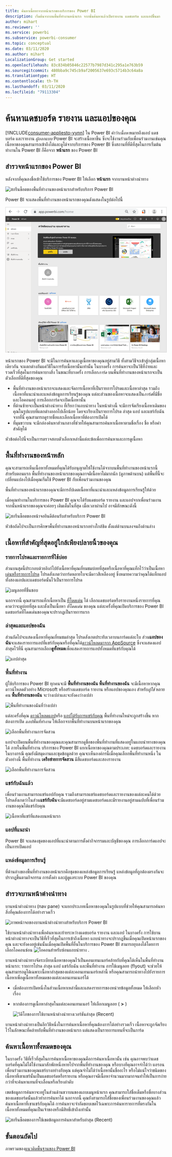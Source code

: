 ```yaml
---
title: ค้นหาเนื้อหาจากหน้าแรกของบริการของ Power BI
description: เริ่มต้นจากบนพื้นที่ทำงานหน้าแรก จากนั้นค้นหาแล้วเปิดรายงาน แดชบอร์ด และแอปขึ้นมา
author: mihart
ms.reviewer: ''
ms.service: powerbi
ms.subservice: powerbi-consumer
ms.topic: conceptual
ms.date: 03/11/2020
ms.author: mihart
LocalizationGroup: Get started
ms.openlocfilehash: 83c834b05846c22577b7987d341c295a1e763b59
ms.sourcegitcommit: 480bba9c745cb9af2005637e693c5714b3c64a8a
ms.translationtype: HT
ms.contentlocale: th-TH
ms.lasthandoff: 03/11/2020
ms.locfileid: "79113304"
---
```

# <a name="find-your-dashboards-reports-and-apps"></a>ค้นหาแดชบอร์ด รายงาน และแอปของคุณ

[!INCLUDE[consumer-appliesto-yynn](../includes/consumer-appliesto-yynn.md)]
ใน Power BI คำว่า*เนื้อหา*หมายถึงแอป แดชบอร์ด และรายงาน *ผู้ออกแบบ* Power BI จะสร้างเนื้อหาขึ้น ซึ่งจะใช้งานร่วมกับเพื่อนร่วมงานเช่นคุณ เนื้อหาของคุณสามารถเข้าถึงได้และดูได้จากบริการของ Power BI ซึ่งสถานที่ที่ดีที่สุดในการเริ่มต้นทำงานใน Power BI ก็คือจาก **หน้าแรก** ของ Power BI

## <a name="explore-power-bi-home"></a>สำรวจหน้าแรกของ Power BI
หลังจากที่คุณลงชื่อเข้าใช้บริการของ Power BI ให้เลือก **หน้าแรก** จากบานหน้าต่างนำทาง 

![สกรีนช็อตของพื้นที่ทำงานของหน้าแรกสำหรับบริการ Power BI](media/end-user-home/power-bi-home-menu.png)


Power BI จะแสดงพื้นที่ทำงานของหน้าแรกของคุณดังแสดงในรูปต่อไปนี้
 
![สกรีนช็อตของพื้นที่ทำงานของหน้าแรกสำหรับบริการ Power BI](media/end-user-home/power-bi-home.png)

หน้าแรกของ Power BI จะมีในการค้นหาและดูเนื้อหาของคุณอยู่สามวิธี ทั้งสามวิธีจะเข้าสู่กลุ่มเนื้อหาเดียวกัน จะแตกต่างกันแค่วิธีในการรับเนื้อหานั้นเท่านั้น ในบางครั้ง การค้นหาจะเป็นวิธีที่ง่ายและรวดเร็วที่สุดในการค้นหาบางสิ่ง ในขณะที่บางครั้ง การเลือก*การ์ด* บนพื้นที่ทำงานของหน้าแรกจะเป็นตัวเลือกที่ดีที่สุดของคุณ

- พื้นที่ทำงานของหน้าแรกจะแสดงและจัดการเนื้อหาที่เป็นรายการโปรดและเนื้อหาล่าสุด รวมถึงเนื้อหาที่แนะนำและแหล่งข้อมูลการเรียนรู้ของคุณ แต่ละส่วนของเนื้อหาจะแสดงเป็น*การ์ด*ที่มีชื่อและไอคอนอยู่ การเลือกการ์ดจะเปิดเนื้อหานั้น
- ที่ด้านซ้ายจะเป็นหน้าต่างนำทาง ที่เรียกว่าแถบนำทาง ในหน้าต่างนี้ จะมีการจัดเรียงเนื้อหาเดิมของคุณในรูปแบบที่แตกต่างออกไปเล็กน้อย โดยจะเรียงเป็นรายการโปรด ล่าสุด แอป และแชร์กับฉัน จากที่นี่ คุณสามารถดูรายชื่อและเลือกเนื้อหาที่ต้องการเปิดได้
- ที่มุมขวาบน จะมีกล่องค้นหาส่วนกลางที่ช่วยให้คุณสามารถค้นหาเนื้อหาตามชื่อเรื่อง ชื่อ หรือคำสำคัญได้

หัวข้อต่อไปนี้จะเป็นการตรวจสอบตัวเลือกเหล่านี้แต่ละข้อเพื่อการค้นหาและการดูเนื้อหา

## <a name="home-canvas"></a>พื้นที่ทำงานของหน้าหลัก
คุณจะสามารถเห็นเนื้อหาทั้งหมดที่คุณได้รับอนุญาตให้ใช้งานได้จากบนพื้นที่ทำงานของหน้าแรกนี้ สำหรับตอนแรก พื้นที่ทำงานของหน้าแรกของคุณอาจมีเนื้อหาไม่มากนัก (ดูภาพด้านบน) แต่พื้นที่นี้จะเปลี่ยนแปลงไปเมื่อคุณเริ่มใช้ Power BI กับเพื่อนร่วมงานของคุณ

พื้นที่ทำงานของหน้าแรกของคุณจะมีการอัปเดตเนื้อหาที่แนะนำและแหล่งข้อมูลการเรียนรู้ให้ด้วย 
 
เมื่อคุณทำงานในบริการของ Power BI คุณจะได้รับแดชบอร์ด รายงาน และแอปจากเพื่อนร่วมงาน จากนั้นหน้าแรกของคุณจะค่อยๆ เติมเต็มในที่สุด เมื่อเวลาผ่านไป อาจมีลักษณะดังนี้

![สกรีนช็อตของหน้าจอยินดีต้อนรับสำหรับบริการ Power BI](media/end-user-home/power-bi-home-oldest.png)

 
หัวข้อถัดไปจะเป็นการศึกษาพื้นที่ทำงานของหน้าแรกอย่างใกล้ชิด ตั้งแต่ด้านบนลงจนถึงด้านล่าง

## <a name="most-important-content-at-your-fingertips"></a>เนื้อหาที่สำคัญที่สุดอยู่ใกล้เพียงปลายนิ้วของคุณ

### <a name="favorites-and-frequents"></a>รายการโปรดและรายการที่ใช้บ่อย
ส่วนบนสุดนี้ประกอบด้วยลิงก์ไปยังเนื้อหาที่คุณเยี่ยมชมบ่อยที่สุดหรือเนื้อหาที่คุณแท็กไว้ว่าเป็นเนื้อหา[เด่นหรือรายการโปรด](end-user-favorite.md) โปรดสังเกตว่าการ์ดหลายใบจะมีดาวสีเหลืองอยู่ ซึ่งหมายความว่าคุณได้แท็กแอปทั้งสองแอปและแดชบอร์ดนั้นไว้เป็นรายการโปรด 

![เมนูลอยที่ชื่นชอบ](./media/end-user-home/power-bi-favorites-frequents.png)

นอกจากนี้ คุณสามารถแท็กเนื้อหาเป็น [ที่โดดเด่น](end-user-featured.md) ได้ เลือกแดชบอร์ดหรือรายงานหนึ่งรายการที่คุณคาดว่าจะดูบ่อยที่สุด และตั้งเป็นเนื้อหา *ที่โดดเด่น* ของคุณ แต่ละครั้งที่คุณเปิดบริการของ Power BI แดชบอร์ดที่โดดเด่นของคุณจะปรากฏเป็นรายการแรก 


### <a name="recents-and-my-apps"></a>ล่าสุดและแอปของฉัน
ส่วนถัดไปจะแสดงเนื้อหาที่คุณเยี่ยมชมล่าสุด โปรดสังเกตประทับเวลาบนการ์ดแต่ละใบ ส่วน**แอปของฉัน**จะแสดงรายการแอปที่แชร์กับคุณหรือที่คุณได้[ดาวน์โหลดมาจาก AppSource](end-user-apps.md) ซึ่งจะแสดงแอปล่าสุดไว้ที่นี่ คุณสามารถเลือก**ดูทั้งหมด**เพื่อแสดงรายการแอปทั้งหมดที่แชร์กับคุณได้

![แอปล่าสุด](./media/end-user-home/power-bi-recent-apps.png)


### <a name="workspaces"></a>พื้นที่ทำงาน
ผู้ใช้บริการของ Power BI ทุกคนจะมี **พื้นที่ทำงานของฉัน** **พื้นที่ทำงานของฉัน** จะมีเนื้อหาหากคุณดาวน์โหลดตัวอย่าง Microsoft หรือสร้างแดชบอร์ด รายงาน หรือแอปของคุณเอง สำหรับ*ผู้ใช้*  หลายคน **พื้นที่ทำงานของฉัน** จะว่างเปล่าและจะยังคงว่างเปล่า  

![พื้นที่ทำงานของฉันที่ว่างเปล่า](./media/end-user-home/power-bi-empty-workspace.png)

แต่ละครั้งที่คุณ [ดาวน์โหลดแอป](end-user-app-marketing.md)หรือ [แอปได้รับการแชร์กับคุณ](end-user-apps.md) พื้นที่ทำงานใหม่จะถูกสร้างขึ้น  หากต้องการเปิด *แอปพื้นที่ทำงาน* ให้เลือกจากพื้นที่ทำงานบนหน้าแรกของคุณ 

![เลือกพื้นที่ทำงานการจัดสวน](./media/end-user-home/power-bi-workspace-section.png)

แอปจะเปิดบนพื้นที่ทำงานของคุณและคุณสามารถดูชื่อของพื้นที่ทำงานที่แสดงอยู่ในแถบนำทางของคุณได้ ภายในพื้นที่ทำงาน บริการของ Power BI แยกเนื้อหาของคุณตามประเภท: แดชบอร์ดและรายงาน ในบางกรณี คุณยังมีสมุดงานและชุดข้อมูลด้วย คุณจะเห็นองค์กรนี้เมื่อคุณเลือกพื้นที่ทำงานหนึ่ง ในตัวอย่างนี้ พื้นที่ทำงาน **เครือข่ายการจัดสวน** มีสี่แดชบอร์ดและสองรายงาน

![เลือกพื้นที่ทำงานการจัดสวน](./media/end-user-home/power-bi-search-workspace.png)

### <a name="shared-with-me"></a>แชร์กับฉันแล้ว
เพื่อนร่วมงานสามารถแชร์แอปกับคุณ รวมถึงสามารถแชร์แดชบอร์ดและรายงานของแต่ละคนได้ด้วย โปรดสังเกตว่าในส่วน**แชร์กับฉัน**จะมีแดชบอร์ดอยู่สามแดชบอร์ดและมีรายงานอยู่สามฉบับที่เพื่อนร่วมงานของคุณได้แชร์กับคุณ

![เนื้อหาที่แชร์ที่แสดงบนหน้าแรก](./media/end-user-home/power-bi-shared.png)

### <a name="recommended-apps"></a>แอปที่แนะนำ
Power BI จะแสดงชุดของแอปที่แนะนำตามการตั้งค่ากิจกรรมและบัญชีของคุณ การเลือกการ์ดแอปจะเป็นการเปิดแอป
 
### <a name="learning-resources"></a>แหล่งข้อมูลการเรียนรู้
ที่ด้านล่างของพื้นที่ทำงานของหน้าแรกคือชุดของแหล่งข้อมูลการเรียนรู้ แหล่งข้อมูลที่ถูกต้องตรงกันจะปรากฏขึ้นตามกิจกรรม การตั้งค่า และผู้ดูแลระบบ Power BI ของคุณ 
 
## <a name="explore-the-nav-pane"></a>สำรวจบานหน้าต่างนำทาง

บานหน้าต่างนำทาง (nav pane) จะแยกประเภทเนื้อหาของคุณในรูปแบบที่ช่วยให้คุณสามารถค้นหาสิ่งที่คุณต้องการได้อย่างรวดเร็ว  

![ภาพหน้าจอของบานหน้าต่างนำทางสำหรับบริการ Power BI](media/end-user-home/power-bi-nav.png)


ใช้บานหน้าต่างนำทางเพื่อค้นหาและย้ายระหว่างแดชบอร์ด รายงาน และแอป ในบางครั้ง การใช้บานหน้าต่างนำทางจะเป็นวิธีที่เร็วที่สุดในการเข้าถึงเนื้อหา แถบนำทางจะปรากฏขึ้นเมื่อคุณเปิดหน้าแรกของคุณ และจะยังคงอยู่เช่นนั้นเมื่อคุณเปิดพื้นที่อื่นในบริการของ Power BI สามารถยุบลงได้โดยการเลือกไอคอนซ่อน ![ไอคอนสำหรับซ่อนแถบนำทาง](media/end-user-home/power-bi-hide.png) .
  
บานหน้าต่างนำทางจัดระเบียบเนื้อหาของคุณไว้เป็นคอนเทนเนอร์คล้ายกับที่คุณได้เห็นในพื้นที่ทำงานหน้าแรก: รายการโปรด ล่าสุด แอป แชร์กับฉัน และพื้นที่ทำงาน การใช้เมนูลอย (flyout) จะช่วยให้คุณสามารถดูได้เฉพาะเนื้อหาล่าสุดของแต่ละคอนเทนเนอร์เหล่านี้ หรือคุณสามารถนำทางไปยังรายการเนื้อหาเพื่อดูเนื้อหาทั้งหมดของแต่ละคอนเทนเนอร์ได้
 
- เมื่อต้องการเปิดหนึ่งในส่วนเนื้อหาเหล่านี้และแสดงรายการของหน่วยข้อมูลทั้งหมด ให้เลือกหัวเรื่อง
- หากต้องการดูเนื้อหาล่าสุดในแต่ละคอนเทนเนอร์ ให้เลือกเมนูลอย ( **>** )

    ![วิดีโอของการใช้บานหน้าต่างนำทางเวอร์ชันล่าสุด (Recent)](media/end-user-home/power-bi-nav-bar.gif)

 
บานหน้าต่างนำทางเป็นอีกวิธีหนึ่งในการค้นหาเนื้อหาที่คุณต้องการได้อย่างรวดเร็ว เนื้อหาจะถูกจัดเรียงไว้ในลักษณะที่คล้ายกับพื้นที่ทำงานของหน้าแรก แต่แสดงเป็นรายการแทนที่จะเป็นการ์ด 

## <a name="search-all-of-your-content"></a>ค้นหาเนื้อหาทั้งหมดของคุณ
ในบางครั้ง วิธีที่เร็วที่สุดในการค้นหาเนื้อหาของคุณคือการค้นหาเนื้อหานั้น เช่น คุณอาจพบว่าแดชบอร์ดที่คุณไม่ได้ใช้งานมาสักพักหนึ่งหายไปจากพื้นที่ทำงานของคุณ หรือบางทีคุณอาจจำได้ว่า แอรอน เพื่อนร่วมงานของคุณแชร์บางอย่างกับคุณ แต่คุณจำไม่ได้ว่าเนื้อหานั้นชื่ออะไร หรือไม่แน่ใจว่าชนิดของเนื้อหาที่เขาแชร์นั้นเป็นแดชบอร์ดหรือรายงาน หรือคุณอาจมีเนื้อหาจำนวนมากมากจนทำให้เป็นการง่ายกว่าที่จะค้นหาแทนที่จะเลื่อนหรือเรียงลำดับ 
 
เขตข้อมูลการค้นหาจะอยู่ในส่วนด้านขวาบนของแถบเมนูหน้าแรก คุณสามารถใส่ชื่อเต็มหรือชื่อบางส่วนของแดชบอร์ดนั้นแล้วทำการค้นหาได้ นอกจากนี้ คุณยังสามารถใส่ชื่อของเพื่อนร่วมงานของคุณแล้วค้นหาเนื้อหาที่เขาแชร์กับคุณได้ การค้นหาจะจำกัดขอบเขตไว้เฉพาะการค้นหารายการที่ตรงกันในเนื้อหาทั้งหมดที่คุณเป็นเจ้าของหรือมีสิทธิ์เข้าถึงเท่านั้น

![สกรีนช็อตของการใช้เขตข้อมูลการค้นหาสำหรับล่าสุด (Recent)](media/end-user-home/power-bi-search-field.png)

## <a name="next-steps"></a>ขั้นตอนถัดไป
ภาพรวมของ[แนวคิดพื้นฐานของ Power BI](end-user-basic-concepts.md)
